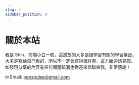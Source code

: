 ```yaml
---
slug: /
sidebar_position: 0
---
```


# 關於本站

我是 Shin，前端小白一枚，這邊放的大多是跟學習有關的學習筆記，  
大多是寫給自己看的，所以不一定會寫得很詳盡，這方面還請見諒。  
如發現分享的內容有任何問題疏漏也歡迎來信聯絡我，非常感謝！

✉ Email: penspulse@gmail.com
